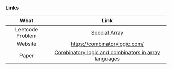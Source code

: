 ### Links

|      What       |                            Link                            |
| :-------------: | :--------------------------------------------------------: |
| Leetcode Problem | [Special Array](https://leetcode.com/problems/special-array-i/description/) |
| Website | https://combinatorylogic.com/ |
| Paper | [Combinatory logic and combinators in array languages](https://web.archive.org/web/20220617020347id_/https://dl.acm.org/doi/pdf/10.1145/3520306.3534504) |
